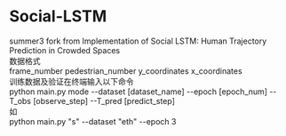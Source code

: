 # Social-LSTM
summer3
fork from Implementation of Social LSTM: Human Trajectory Prediction in Crowded Spaces  
数据格式  
frame_number    pedestrian_number   y_coordinates   x_coordinates  
训练数据及验证在终端输入以下命令  
python main.py mode --dataset [dataset_name] --epoch [epoch_num] --T_obs [observe_step] --T_pred [predict_step]  
如  
python main.py "s" --dataset "eth" --epoch 3   
